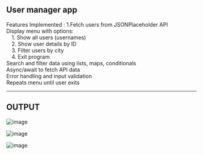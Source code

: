  User manager app
---

Features Implemented :
1.Fetch users from JSONPlaceholder API  
Display menu with options:  
 1. Show all users (usernames)  
 2. Show user details by ID  
 3. Filter users by city  
 4. Exit program  
 Search and filter data using lists, maps, conditionals  
 Async/await to fetch API data  
 Error handling and input validation  
 Repeats menu until user exits  

---
 OUTPUT
 ---

 ![image](https://github.com/user-attachments/assets/073b7d04-6eba-4591-ac6a-b588572c9caa)
 
![image](https://github.com/user-attachments/assets/3ff5a295-d34e-48b7-8788-00ceb86af1d8)

![image](https://github.com/user-attachments/assets/2b7c79eb-409f-4b30-9f42-ba87fc3cdeb4)


